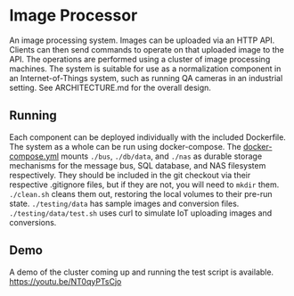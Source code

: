 # Image Processor

An image processing system.
Images can be uploaded via an HTTP API.
Clients can then send commands to operate on that uploaded image to the API.
The operations are performed using a cluster of image processing machines.
The system is suitable for use as a normalization component in an Internet-of-Things system, such as running QA cameras in an industrial setting.
See ARCHITECTURE.md for the overall design.

## Running

Each component can be deployed individually with the included Dockerfile.
The system as a whole can be run using docker-compose.
The [docker-compose.yml](./docker-compose.yml) mounts `./bus`, `./db/data`, and `./nas` as durable storage mechanisms for the message bus, SQL database, and NAS filesystem respectively.
They should be included in the git checkout via their respective .gitignore files, but if they are not, you will need to `mkdir` them.
`./clean.sh` cleans them out, restoring the local volumes to their pre-run state.
`./testing/data` has sample images and conversion files.
`./testing/data/test.sh` uses curl to simulate IoT uploading images and conversions.

## Demo

A demo of the cluster coming up and running the test script is available.
https://youtu.be/NT0qyPTsCjo